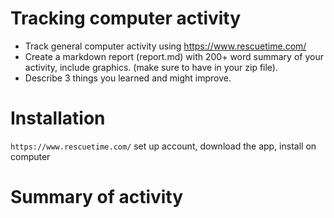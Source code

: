 Tracking computer activity
===============
  - Track general computer activity using https://www.rescuetime.com/ 
  - Create a markdown report (report.md) with 200+ word summary of your activity, include graphics. (make sure to have in your zip file).
  - Describe 3 things you learned and might improve.

  # Installation

  `https://www.rescuetime.com/`
  set up account, download the app, install on computer

  # Summary of activity
